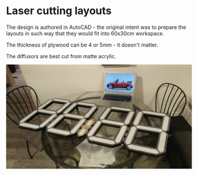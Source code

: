 # Laser cutting layouts

The design is authored in AutoCAD - the original intent was to prepare the layouts in such way that they would fit into 60x30cm workspace.

The thickness of plywood can be 4 or 5mm - it doesn't matter. 

The diffusors are best cut from matte acrylic.


![Overall look](https://github.com/Bougakov/wallclock/blob/master/CAD%20files%20(plywood%20lasercut)/image.png)

